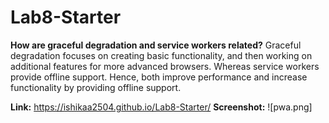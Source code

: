 # Lab8-Starter

**How are graceful degradation and service workers related?**
Graceful degradation focuses on creating basic functionality, and then working on additional features for more advanced browsers. Whereas service workers provide offline support. Hence, both improve performance and increase functionality by providing offline support.


**Link:** https://ishikaa2504.github.io/Lab8-Starter/
**Screenshot:** ![pwa.png]

